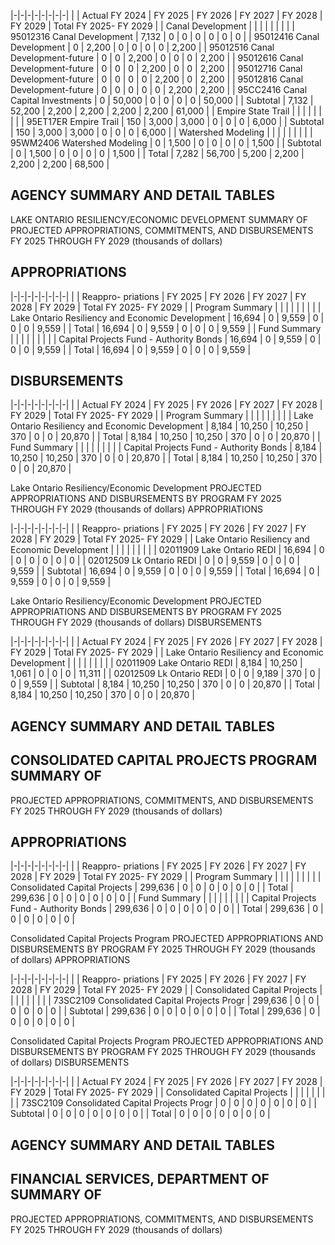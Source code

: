 |-|-|-|-|-|-|-|-|
| | Actual FY 2024 | FY 2025 | FY 2026 | FY 2027 | FY 2028 | FY 2029 | Total FY 2025- FY 2029 |
| Canal Development | | | | | | | |
| 95012316 Canal Development | 7,132 | 0 | 0 | 0 | 0 | 0 | 0 |
| 95012416 Canal Development | 0 | 2,200 | 0 | 0 | 0 | 0 | 2,200 |
| 95012516 Canal Development-future | 0 | 0 | 2,200 | 0 | 0 | 0 | 2,200 |
| 95012616 Canal Development-future | 0 | 0 | 0 | 2,200 | 0 | 0 | 2,200 |
| 95012716 Canal Development-future | 0 | 0 | 0 | 0 | 2,200 | 0 | 2,200 |
| 95012816 Canal Development-future | 0 | 0 | 0 | 0 | 0 | 2,200 | 2,200 |
| 95CC2416 Canal Capital Investments | 0 | 50,000 | 0 | 0 | 0 | 0 | 50,000 |
| Subtotal | 7,132 | 52,200 | 2,200 | 2,200 | 2,200 | 2,200 | 61,000 |
| Empire State Trail | | | | | | | |
| 95ET17ER Empire Trail | 150 | 3,000 | 3,000 | 0 | 0 | 0 | 6,000 |
| Subtotal | 150 | 3,000 | 3,000 | 0 | 0 | 0 | 6,000 |
| Watershed Modeling | | | | | | | |
| 95WM2406 Watershed Modeling | 0 | 1,500 | 0 | 0 | 0 | 0 | 1,500 |
| Subtotal | 0 | 1,500 | 0 | 0 | 0 | 0 | 1,500 |
| Total | 7,282 | 56,700 | 5,200 | 2,200 | 2,200 | 2,200 | 68,500 |

## **AGENCY SUMMARY AND DETAIL TABLES**

LAKE ONTARIO RESILIENCY/ECONOMIC DEVELOPMENT SUMMARY OF PROJECTED APPROPRIATIONS, COMMITMENTS, AND DISBURSEMENTS FY 2025 THROUGH FY 2029 (thousands of dollars)

## **APPROPRIATIONS**

|-|-|-|-|-|-|-|-|
| | Reappro-  priations | FY 2025 | FY 2026 | FY 2027 | FY 2028 | FY 2029 | Total FY 2025- FY 2029 |
| Program Summary | | | | | | | |
| Lake Ontario Resiliency and Economic Development | 16,694 | 0 | 9,559 | 0 | 0 | 0 | 9,559 |
| Total | 16,694 | 0 | 9,559 | 0 | 0 | 0 | 9,559 |
| Fund Summary | | | | | | | |
| Capital Projects Fund - Authority Bonds | 16,694 | 0 | 9,559 | 0 | 0 | 0 | 9,559 |
| Total | 16,694 | 0 | 9,559 | 0 | 0 | 0 | 9,559 |

## **DISBURSEMENTS**

|-|-|-|-|-|-|-|-|
| | Actual FY 2024 | FY 2025 | FY 2026 | FY 2027 | FY 2028 | FY 2029 | Total FY 2025- FY 2029 |
| Program Summary | | | | | | | |
| Lake Ontario Resiliency and Economic Development | 8,184 | 10,250 | 10,250 | 370 | 0 | 0 | 20,870 |
| Total | 8,184 | 10,250 | 10,250 | 370 | 0 | 0 | 20,870 |
| Fund Summary | | | | | | | |
| Capital Projects Fund - Authority Bonds | 8,184 | 10,250 | 10,250 | 370 | 0 | 0 | 20,870 |
| Total | 8,184 | 10,250 | 10,250 | 370 | 0 | 0 | 20,870 |

Lake Ontario Resiliency/Economic Development PROJECTED APPROPRIATIONS AND DISBURSEMENTS BY PROGRAM FY 2025 THROUGH FY 2029 (thousands of dollars) APPROPRIATIONS

|-|-|-|-|-|-|-|-|
| | Reappro-  priations | FY 2025 | FY 2026 | FY 2027 | FY 2028 | FY 2029 | Total FY 2025- FY 2029 |
| Lake Ontario Resiliency and Economic Development | | | | | | | |
| 02011909 Lake Ontario REDI | 16,694 | 0 | 0 | 0 | 0 | 0 | 0 |
| 02012509 Lk Ontario REDI | 0 | 0 | 9,559 | 0 | 0 | 0 | 9,559 |
| Subtotal | 16,694 | 0 | 9,559 | 0 | 0 | 0 | 9,559 |
| Total | 16,694 | 0 | 9,559 | 0 | 0 | 0 | 9,559 |

Lake Ontario Resiliency/Economic Development PROJECTED APPROPRIATIONS AND DISBURSEMENTS BY PROGRAM FY 2025 THROUGH FY 2029 (thousands of dollars) DISBURSEMENTS

|-|-|-|-|-|-|-|-|
| | Actual FY 2024 | FY 2025 | FY 2026 | FY 2027 | FY 2028 | FY 2029 | Total FY 2025- FY 2029 |
| Lake Ontario Resiliency and Economic Development | | | | | | | |
| 02011909 Lake Ontario REDI | 8,184 | 10,250 | 1,061 | 0 | 0 | 0 | 11,311 |
| 02012509 Lk Ontario REDI | 0 | 0 | 9,189 | 370 | 0 | 0 | 9,559 |
| Subtotal | 8,184 | 10,250 | 10,250 | 370 | 0 | 0 | 20,870 |
| Total | 8,184 | 10,250 | 10,250 | 370 | 0 | 0 | 20,870 |

## **AGENCY SUMMARY AND DETAIL TABLES**

## **CONSOLIDATED CAPITAL PROJECTS PROGRAM SUMMARY OF**

PROJECTED APPROPRIATIONS, COMMITMENTS, AND DISBURSEMENTS FY 2025 THROUGH FY 2029 (thousands of dollars)

## **APPROPRIATIONS**

|-|-|-|-|-|-|-|-|
| | Reappro-  priations | FY 2025 | FY 2026 | FY 2027 | FY 2028 | FY 2029 | Total FY 2025- FY 2029 |
| Program Summary | | | | | | | |
| Consolidated Capital Projects | 299,636 | 0 | 0 | 0 | 0 | 0 | 0 |
| Total | 299,636 | 0 | 0 | 0 | 0 | 0 | 0 |
| Fund Summary | | | | | | | |
| Capital Projects Fund - Authority Bonds | 299,636 | 0 | 0 | 0 | 0 | 0 | 0 |
| Total | 299,636 | 0 | 0 | 0 | 0 | 0 | 0 |

Consolidated Capital Projects Program PROJECTED APPROPRIATIONS AND DISBURSEMENTS BY PROGRAM FY 2025 THROUGH FY 2029 (thousands of dollars) APPROPRIATIONS

|-|-|-|-|-|-|-|-|
| | Reappro-  priations | FY 2025 | FY 2026 | FY 2027 | FY 2028 | FY 2029 | Total FY 2025- FY 2029 |
| Consolidated Capital Projects | | | | | | | |
| 73SC2109 Consolidated Capital Projects Progr | 299,636 | 0 | 0 | 0 | 0 | 0 | 0 |
| Subtotal | 299,636 | 0 | 0 | 0 | 0 | 0 | 0 |
| Total | 299,636 | 0 | 0 | 0 | 0 | 0 | 0 |

Consolidated Capital Projects Program PROJECTED APPROPRIATIONS AND DISBURSEMENTS BY PROGRAM FY 2025 THROUGH FY 2029 (thousands of dollars) DISBURSEMENTS

|-|-|-|-|-|-|-|-|
| | Actual FY 2024 | FY 2025 | FY 2026 | FY 2027 | FY 2028 | FY 2029 | Total FY 2025- FY 2029 |
| Consolidated Capital Projects | | | | | | | |
| 73SC2109 Consolidated Capital Projects Progr | 0 | 0 | 0 | 0 | 0 | 0 | 0 |
| Subtotal | 0 | 0 | 0 | 0 | 0 | 0 | 0 |
| Total | 0 | 0 | 0 | 0 | 0 | 0 | 0 |

## **AGENCY SUMMARY AND DETAIL TABLES**

## **FINANCIAL SERVICES, DEPARTMENT OF SUMMARY OF**

PROJECTED APPROPRIATIONS, COMMITMENTS, AND DISBURSEMENTS FY 2025 THROUGH FY 2029 (thousands of dollars)